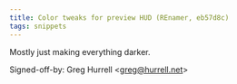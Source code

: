 ```yaml
---
title: Color tweaks for preview HUD (REnamer, eb57d8c)
tags: snippets
---
```


Mostly just making everything darker.

Signed-off-by: Greg Hurrell &lt;greg@hurrell.net&gt;
